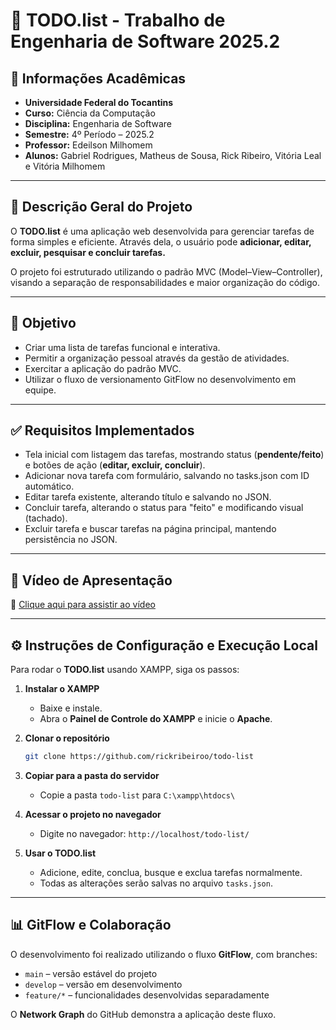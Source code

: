 # 📌 TODO.list - Trabalho de Engenharia de Software 2025.2

## 🏫 Informações Acadêmicas

- **Universidade Federal do Tocantins**
- **Curso:** Ciência da Computação
- **Disciplina:** Engenharia de Software
- **Semestre:** 4º Período – 2025.2
- **Professor:** Edeilson Milhomem
- **Alunos:** Gabriel Rodrigues, Matheus de Sousa, Rick Ribeiro, Vitória Leal e Vitória Milhomem
---

## 📖 Descrição Geral do Projeto

O **TODO.list** é uma aplicação web desenvolvida para gerenciar tarefas de forma simples e eficiente.
Através dela, o usuário pode **adicionar, editar, excluir, pesquisar e concluir tarefas.**

O projeto foi estruturado utilizando o padrão MVC (Model–View–Controller), visando a separação de responsabilidades e maior organização do código.

---

## 🎯 Objetivo

- Criar uma lista de tarefas funcional e interativa.
- Permitir a organização pessoal através da gestão de atividades.
- Exercitar a aplicação do padrão MVC.
- Utilizar o fluxo de versionamento GitFlow no desenvolvimento em equipe.

---

## ✅ Requisitos Implementados

- Tela inicial com listagem das tarefas, mostrando status (**pendente/feito**) e botões de ação (**editar, excluir, concluir**).
- Adicionar nova tarefa com formulário, salvando no tasks.json com ID automático.
- Editar tarefa existente, alterando título e salvando no JSON.
- Concluir tarefa, alterando o status para "feito" e modificando visual (tachado).
- Excluir tarefa e buscar tarefas na página principal, mantendo persistência no JSON.

---

## 🎥 Vídeo de Apresentação

📌 [Clique aqui para assistir ao vídeo](https://drive.google.com/file/d/1nGICiJhBfOxkC-WrbZim7uE5d991u-P2/view?usp=sharing)

---

## ⚙️ Instruções de Configuração e Execução Local

Para rodar o **TODO.list** usando XAMPP, siga os passos:

1. **Instalar o XAMPP**
    - Baixe e instale.
    - Abra o **Painel de Controle do XAMPP** e inicie o **Apache**.
2. **Clonar o repositório**
    
    ```bash
    git clone https://github.com/rickribeiroo/todo-list
    
    ```
    
3. **Copiar para a pasta do servidor**
    - Copie a pasta `todo-list` para `C:\xampp\htdocs\`
4. **Acessar o projeto no navegador**
    - Digite no navegador: `http://localhost/todo-list/`
5. **Usar o TODO.list**
    - Adicione, edite, conclua, busque e exclua tarefas normalmente.
    - Todas as alterações serão salvas no arquivo `tasks.json`.

---

## 📊 GitFlow e Colaboração

O desenvolvimento foi realizado utilizando o fluxo **GitFlow**, com branches:

- `main` – versão estável do projeto
- `develop` – versão em desenvolvimento
- `feature/*` – funcionalidades desenvolvidas separadamente

O **Network Graph** do GitHub demonstra a  aplicação deste fluxo.
